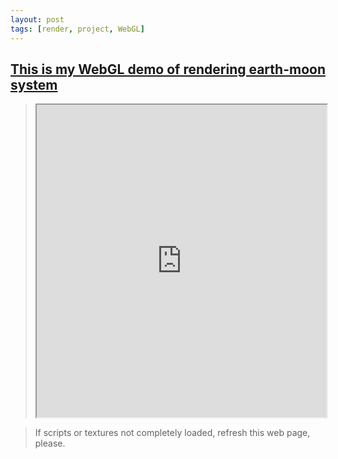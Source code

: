 ```yaml
---
layout: post
tags: [render, project, WebGL]
---
```


## [This is my WebGL demo of rendering earth-moon system](https://github.com/swirling-wind/Earth-moon-3D-graphic-modeling-and-rendering)


> <iframe src="https://yaozirui.com/Earth-moon-3D-graphic-modeling-and-rendering/" style="width:100%; height:500px;"></iframe>

> If scripts or textures not completely loaded, refresh this web page, please.